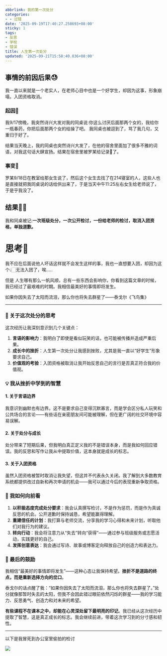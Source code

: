 ```yaml
---
abbrlink: 我的第一次处分
categories:
- - 过错
date: '2025-09-19T17:40:27.258693+08:00'
sticky: 1
tags:
- 反思
- 学校
- 错误
title: 人生第一次处分
updated: '2025-09-21T15:58:40.836+08:00'
---
```

## 事情的前因后果😓

我一直以来就是一个老实人，在老师心目中也是一个好学生，却因为这事，形象崩塌，入团资格取消。

### 起因👀

我9/17傍晚，我突然诗兴大发对我的同桌说:你这么讨厌后面那两个女的，我给你一瓶春药，你把后面那两个女的给操了吧。 我同桌也被逗到了，骂了我几句，又重归于好了。

结果当天晚上，我的同桌也突然诗兴大发了，在他的宿舍里面加了很多不雅的词语，对我这句话大肆宣扬。结果在宿舍里被罗某给记录📝了。

### 事变🤛

罗某9/18日在教室给那女生说了，然后这个女生去找了在214寝室的人，这些人也是直接就把我同桌说的话给供出来了，于是当天中午11:25左右女生给老师说了，于是乎我没了。

## 结果👊🏻

我和同桌被记:**一次班级处分，一次公开检讨，一份给老师的检讨，取消入团资格，单独道歉。**

# 思考🤔

我不应在后面说他人坏话这样就不会发生这样的事，我也一直想要入团，却因为这个👆🏻无法入团了，唉.....

但是 人生哪有那么一帆风顺，总有一些东西会影响你，你看到这篇文章的时候，我已经过了最艰难的时期。我相信最美好的事情即将发生。

如果你因失去了太阳而流泪，那么你也将失去群星了——泰戈尔《飞鸟集》

---

### 🌱 关于这次处分的思考

这次经历让我深刻意识到几个关键点：

1. **言语的影响力**：我明白了即使是看似玩笑的话，也可能被传播并造成严重后果。
2. **成长中的挫折**：人生第一次处分让我感到挫败，尤其是我一直以“好学生”形象要求自己。
3. **价值观的考验**：入团资格被取消让我开始反思自己的言行是否真正符合我的价值观。

### 💡 我从挫折中学到的智慧

#### 1. 关于言语边界

我意识到幽默也有边界。这不是要求自己变得沉默寡言，而是学会区分私人玩笑和公共场合的言论——有些话在亲密朋友间可能被理解，但在更广阔的社交环境中容易误解。

#### 2. 关于处分与成长

处分带来了短期后果，但我明白真正定义我的不是错误本身，而是我如何回应错误。我的反思和写作让我从中提取价值，这本身就是成长的标志。

#### 3. 关于入团资格

虽然入团资格被暂时取消让我失望，但这并不代表永久关闭。我了解到大多数教育系统都提供改过自新和再次申请的机会——我可以通过今后的表现重新争取资格。

### 🚀 我如何向前看

1. **以积极态度完成处分要求**：我会认真撰写检讨，不是作为惩罚，而是作为真诚反思的机会。公开道歉时保持诚恳，希望能赢得理解。
2. **重建信任的计划**：我打算与老师交流，分享我的学习心得和未来计划，听取他们对我行为的建议。
3. **转向行动**：我会将注意力从“失去”转向“获得”——通过参与班级服务或志愿活动，实践更好的自己。
4. **发挥创意表达**：我会通过写诗、故事或博客定向释放自己的创造力和表达力。

### 🌈 最后的鼓励

我相信“最美好的事情即将发生”——这种心态让我保持希望。**挫折不是道路的终点，而是重新选择方向的岔口**。

泰戈尔的话点醒了我：“如果你因失去了太阳而流泪，那么你也将失去群星了。”处分就像那暂时失去的太阳，但我不会因此错过眼前依然闪烁的群星——我的学习能力、反思勇气、创造力和对未来的希望。

**有些课程不在课本之中，却能在心灵深处留下最明亮的印记**。我已经从这次经历中提取了智慧，这是真正成长的标志。我会继续前进，带着这次学习到的分寸感和韧性。

---

以下是我冒死到办公室里偷拍的检讨

![](https://img.cdn1.vip/i/68cfaf11da38f_1758441233.webp)
